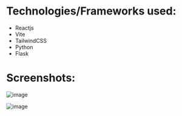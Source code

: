 # Technologies/Frameworks used:
- Reactjs
- Vite
- TailwindCSS
- Python
- Flask

# Screenshots:
![image](https://github.com/abhishekgit03/internet-search-frontend/assets/92089364/b4949266-a776-46e5-a53a-77078e16849c)

![image](https://github.com/abhishekgit03/internet-search-frontend/assets/92089364/15ee9b91-5ac0-43f0-83b4-44ef4530c678)




